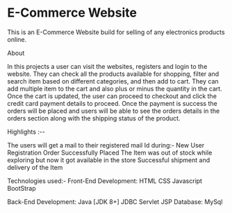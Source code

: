 # E-Commerce Website
This is an E-Commerce Website build for selling of any electronics products online.

About

In this projects a user can visit the websites, registers and login to the website. They can check all the products available for shopping, filter and search item based on different categories, and then add to cart. They can add multiple item to the cart and also plus or minus the quantity in the cart. Once the cart is updated, the user can proceed to checkout and click the credit card payment details to proceed. Once the payment is success the orders will be placed and users will be able to see the orders details in the orders section along with the shipping status of the product.

Highlights :--

The users will get a mail to their registered mail Id during:-
New User Registration
Order Successfully Placed
The Item was out of stock while exploring but now it got available in the store
Successful shipment and delivery of the Item

Technologies used:-
Front-End Development:
HTML
CSS
Javascript
BootStrap

Back-End Development:
Java [JDK 8+]
JDBC
Servlet
JSP
Database:
MySql
